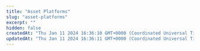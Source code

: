 ```yaml
---
title: "Asset Platforms"
slug: "asset-platforms"
excerpt: ""
hidden: false
createdAt: "Thu Jan 11 2024 16:36:10 GMT+0000 (Coordinated Universal Time)"
updatedAt: "Thu Jan 11 2024 16:36:11 GMT+0000 (Coordinated Universal Time)"
---
```


